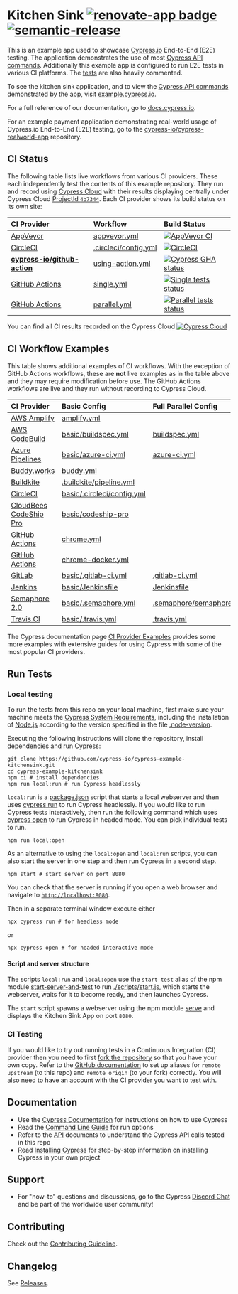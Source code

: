 # Kitchen Sink [![renovate-app badge][renovate-badge]][renovate-app] [![semantic-release][semantic-image] ][semantic-url]

This is an example app used to showcase [Cypress.io](https://www.cypress.io/) End-to-End (E2E) testing. The application demonstrates the use of most [Cypress API commands](https://on.cypress.io/api). Additionally this example app is configured to run E2E tests in various CI platforms. The [tests](https://github.com/cypress-io/cypress-example-kitchensink/tree/master/cypress/e2e) are also heavily commented.

To see the kitchen sink application, and to view the [Cypress API commands](https://on.cypress.io/api) demonstrated by the app, visit [example.cypress.io](https://example.cypress.io/).

For a full reference of our documentation, go to [docs.cypress.io](https://docs.cypress.io/).

For an example payment application demonstrating real-world usage of Cypress.io End-to-End (E2E) testing, go to the [cypress-io/cypress-realworld-app](https://github.com/cypress-io/cypress-realworld-app) repository.

[renovate-badge]: https://img.shields.io/badge/renovate-app-blue.svg
[renovate-app]: https://renovateapp.com/
[semantic-image]: https://img.shields.io/badge/%20%20%F0%9F%93%A6%F0%9F%9A%80-semantic--release-e10079.svg
[semantic-url]: https://github.com/semantic-release/semantic-release

## CI Status

The following table lists live workflows from various CI providers. These each independently test the contents of this example repository. They run and record using [Cypress Cloud](https://on.cypress.io/guides/cloud/introduction) with their results displaying centrally under Cypress Cloud [ProjectId `4b7344`](https://cloud.cypress.io/#/projects/4b7344/runs). Each CI provider shows its build status on its own site:

CI Provider |  Workflow | Build Status |
:--- | :--- | :--- |
[AppVeyor][AppVeyor docs] | [appveyor.yml][AppVeyor workflow] | [![AppVeyor CI][AppVeyor badge]][AppVeyor log] |
[CircleCI][CircleCi docs] |  [.circleci/config.yml][CircleCI workflow] | [![CircleCI][CircleCI badge]][CircleCI log] |
[**cypress-io/github-action**][Cy GitHub Actions docs] | [using-action.yml][Cy GitHub Actions workflow] | [![Cypress GHA status][Cy GitHub Actions badge]][Cy GitHub Actions log]
[GitHub Actions][GHA docs] | [single.yml][GHA workflow single] | [![Single tests status][GHA badge single]][GHA log single]
[GitHub Actions][GHA docs] | [parallel.yml][GHA workflow parallel] | [![Parallel tests status][GHA badge parallel]][GHA log parallel]

<!-- CI provider links -->
[AppVeyor docs]:            https://www.appveyor.com/docs/
[AppVeyor badge]:           https://ci.appveyor.com/api/projects/status/bo4x59pha1eb18de/branch/master?svg=true
[AppVeyor log]:             https://ci.appveyor.com/project/cypress-io/cypress-example-kitchensink
[AppVeyor workflow]:        appveyor.yml

[CircleCI docs]:            https://circleci.com/docs/
[CircleCI badge]:           https://circleci.com/gh/cypress-io/cypress-example-kitchensink/tree/master.svg?style=shield
[CircleCI log]:             https://circleci.com/gh/cypress-io/cypress-example-kitchensink/tree/master
[CircleCI workflow]:        .circleci/config.yml

[Cy GitHub Actions docs]:   https://github.com/cypress-io/github-action#readme
[Cy GitHub Actions badge]:  https://github.com/cypress-io/cypress-example-kitchensink/actions/workflows/using-action.yml/badge.svg
[Cy GitHub Actions log]:    https://github.com/cypress-io/cypress-example-kitchensink/actions/workflows/using-action.yml?query=branch%3Amaster
[Cy GitHub Actions workflow]:  .github/workflows/using-action.yml

[GHA docs]:      https://docs.github.com/en/actions
[GHA badge single]:     https://github.com/cypress-io/cypress-example-kitchensink/actions/workflows/single.yml/badge.svg
[GHA badge parallel]:     https://github.com/cypress-io/cypress-example-kitchensink/actions/workflows/parallel.yml/badge.svg
[GHA log single]:       https://github.com/cypress-io/cypress-example-kitchensink/actions/workflows/single.yml?query=branch%3Amaster
[GHA log parallel]:       https://github.com/cypress-io/cypress-example-kitchensink/actions/workflows/parallel.yml?query=branch%3Amaster
[GHA workflow single]:  .github/workflows/single.yml
[GHA workflow parallel]:  .github/workflows/parallel.yml

You can find all CI results recorded on the Cypress Cloud
[![Cypress Cloud](https://img.shields.io/endpoint?url=https://cloud.cypress.io/badge/simple/4b7344/master&style=flat&logo=cypress)](https://cloud.cypress.io/projects/4b7344/runs)

## CI Workflow Examples

This table shows additional examples of CI workflows. With the exception of GitHub Actions workflows, these are **not** live examples as in the table above and they may require modification before use. The GitHub Actions workflows are live and they run without recording to Cypress Cloud.

CI Provider |  Basic Config | Full Parallel Config
:--- |  :--- | :---
[AWS Amplify][AWS Amplify docs] | [amplify.yml](amplify.yml) |
[AWS CodeBuild][AWS CodeBuild docs] | [basic/buildspec.yml](./basic/buildspec.yml) | [buildspec.yml](buildspec.yml)
[Azure Pipelines][Azure Pipelines docs] | [basic/azure-ci.yml](basic/azure-ci.yml) | [azure-ci.yml](azure-ci.yml)
[Buddy.works][Buddy.works docs] | [buddy.yml](buddy.yml)
[Buildkite][Buildkite docs] | [.buildkite/pipeline.yml](.buildkite/pipeline.yml)
[CircleCI][CircleCi docs]  | [basic/.circleci/config.yml](basic/.circleci/config.yml)
[CloudBees CodeShip Pro][CloudBees CodeShip Pro docs] | [basic/codeship-pro](basic/codeship-pro)
[GitHub Actions][GHA docs] |  [chrome.yml](.github/workflows/chrome.yml)
[GitHub Actions][GHA docs] |  [chrome-docker.yml](.github/workflows/chrome-docker.yml)
[GitLab][GitLab docs] | [basic/.gitlab-ci.yml](basic/.gitlab-ci.yml) | [.gitlab-ci.yml](.gitlab-ci.yml)
[Jenkins][Jenkins docs] | [basic/Jenkinsfile](basic/Jenkinsfile) | [Jenkinsfile](Jenkinsfile)
[Semaphore 2.0][Semaphore 2.0 docs] | [basic/.semaphore.yml](basic/.semaphore.yml) | [.semaphore/semaphore.yml](.semaphore/semaphore.yml)
[Travis CI][Travis CI docs] | [basic/.travis.yml](basic/.travis.yml) | [.travis.yml](.travis.yml)

<!-- CI provider doc links -->
[AWS Amplify docs]:             https://docs.amplify.aws/
[AWS CodeBuild docs]:           https://docs.aws.amazon.com/codebuild/
[Azure Pipelines docs]:         https://learn.microsoft.com/en-us/azure/devops/pipelines/
[Buddy.works docs]:             https://buddy.works/docs
[Buildkite docs]:               https://buildkite.com/docs
[CloudBees CodeShip Pro docs]:  https://docs.cloudbees.com/docs/cloudbees-codeship/
[GitLab docs]:                  https://docs.gitlab.com/ee/ci/yaml/
[Jenkins docs]:                 https://www.jenkins.io/doc/
[Semaphore 2.0 docs]:           https://docs.semaphoreci.com/
[Travis CI docs]:               https://docs.travis-ci.com/

The Cypress documentation page [CI Provider Examples](https://docs.cypress.io/guides/continuous-integration/ci-provider-examples) provides some more examples with extensive guides for using Cypress with some of the most popular CI providers.

## Run Tests

### Local testing

To run the tests from this repo on your local machine, first make sure your machine meets the [Cypress System Requirements](https://on.cypress.io/guides/getting-started/installing-cypress#System-requirements), including the installation of [Node.js](https://docs.cypress.io/guides/getting-started/installing-cypress#Installing-Nodejs) according to the version specified in the file [.node-version](./.node-version).

Executing the following instructions will clone the repository, install dependencies and run Cypress:

```shell
git clone https://github.com/cypress-io/cypress-example-kitchensink.git
cd cypress-example-kitchensink
npm ci # install dependencies
npm run local:run # run Cypress headlessly
```

`local:run` is a [package.json](./package.json) script that starts a local webserver and then uses [cypress run](https://docs.cypress.io/guides/guides/command-line#cypress-run) to run Cypress headlessly.
If you would like to run Cypress tests interactively, then run the following command which uses [cypress open](https://docs.cypress.io/guides/guides/command-line#cypress-open) to run Cypress in headed mode. You can pick individual tests to run.

```shell
npm run local:open
```

As an alternative to using the `local:open` and `local:run` scripts, you can also start the server in one step and then run Cypress in a second step.

```shell
npm start # start server on port 8080
```

You can check that the server is running if you open a web browser and navigate to [`http://localhost:8080`](http://localhost:8080).

Then in a separate terminal window execute either

```shell
npx cypress run # for headless mode
```

or

```shell
npx cypress open # for headed interactive mode
```

#### Script and server structure

The scripts `local:run` and `local:open` use the `start-test` alias of the npm module [start-server-and-test](https://www.npmjs.com/package/start-server-and-test) to run [./scripts/start.js](./scripts/start.js), which starts the webserver, waits for it to become ready, and then launches Cypress.

The `start` script spawns a webserver using the npm module [serve](https://www.npmjs.com/package/serve) and displays the Kitchen Sink App on port `8080`.

### CI Testing

If you would like to try out running tests in a Continuous Integration (CI) provider then you need to first [fork the repository](https://docs.github.com/en/pull-requests/collaborating-with-pull-requests/working-with-forks/fork-a-repo) so that you have your own copy. Refer to the [GitHub documentation](https://docs.github.com/en/pull-requests/collaborating-with-pull-requests/working-with-forks/fork-a-repo#configuring-git-to-sync-your-fork-with-the-upstream-repository) to set up aliases for `remote upstream` (to this repo) and `remote origin` (to your fork) correctly.
You will also need to have an account with the CI provider you want to test with.

## Documentation

- Use the [Cypress Documentation](https://on.cypress.io) for instructions on how to use Cypress
- Read the [Command Line Guide](https://on.cypress.io/guides/guides/command-line) for run options
- Refer to the [API](https://on.cypress.io/api/) documents to understand the Cypress API calls tested in this repo
- Read [Installing Cypress](https://on.cypress.io/installing-cypress) for step-by-step information on installing Cypress in your own project

## Support

- For "how-to" questions and discussions, go to the Cypress [Discord Chat](https://on.cypress.io/discord) and be part of the worldwide user community!

## Contributing

Check out the [Contributing Guideline](/CONTRIBUTING.md).

## Changelog

See [Releases](https://github.com/cypress-io/cypress-example-kitchensink/releases).
